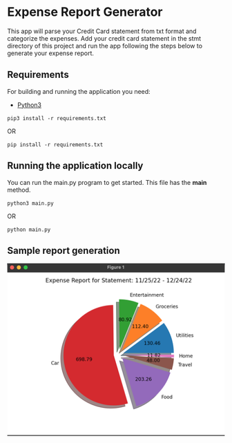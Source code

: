 # Expense Report Generator

This app will parse your Credit Card statement from txt format and categorize the expenses. Add 
your credit card statement in the stmt directory of this project and run the app following the 
steps below to generate your expense report.

## Requirements

For building and running the application you need:

- [Python3](https://www.python.org/downloads/)

```shell
pip3 install -r requirements.txt
```
OR
```shell
pip install -r requirements.txt
```

## Running the application locally

You can run the main.py program to get started. This file has the __main__ method.

```shell
python3 main.py
```
OR
```shell
python main.py
```

## Sample report generation

![Expense Report](images/cc-stmt-parser-report.png "Sample Expense Report")
